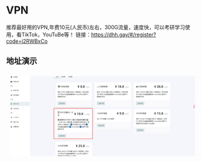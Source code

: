 # VPN
推荐最好用的VPN,年费10元(人民币)左右，300G流量，速度快，可以考研学习使用，看TikTok，YouTuBe等！
链接：https://dhh.gay/#/register?code=i2RWBxCo

## 地址演示
<div>
  <img style="margin:10px" src="./01.png" alt="drawing" />
</div>
